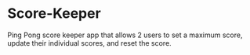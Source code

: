 # Score-Keeper
Ping Pong score keeper app that allows 2 users to set a maximum score, update their individual scores, and reset the score.
